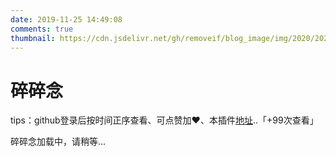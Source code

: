 ```yaml
---
date: 2019-11-25 14:49:08
comments: true
thumbnail: https://cdn.jsdelivr.net/gh/removeif/blog_image/img/2020/20201030170800.png
---
```

<div class = "text-center"><h1>碎碎念</h1></div><div class = "text-tips">

tips：github登录后按时间正序查看、可点赞加❤️、本插件[地址](https://github.com/removeif/gitalk)..<span id="busuanzi_container_page_pv">「<span id="busuanzi_value_page_pv">+99</span>次查看」</span></div>
<div id="comment-container1"><div class="text-tips">碎碎念加载中，请稍等...</div></div>
<link rel="stylesheet" href="https://cdnjs.loli.net/ajax/libs/gitalk/1.6.0/gitalk.css"/>
<script>
    $.getScript("/js/gitalk_self.min.js", function () {
        var gitalk = new Gitalk({
            clientID: 'c7ddf740765e929b6ea6',
            clientSecret: 'ca4c793dfa21e766e20beac07d9b855be6ca6897',
            id: '1128',
            repo: 'issue_database',
            owner: 'Dongyx1128',
            admin: "Dongyx1128",
            createIssueManually: true,
            distractionFreeMode: false
        });
        gitalk.render('comment-container1');
    });
</script>